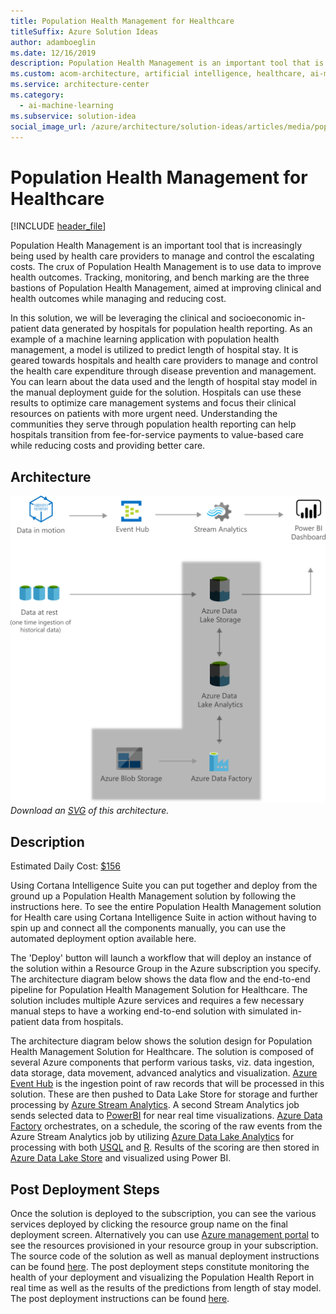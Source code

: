 ```yaml
---
title: Population Health Management for Healthcare
titleSuffix: Azure Solution Ideas
author: adamboeglin
ms.date: 12/16/2019
description: Population Health Management is an important tool that is increasingly being used by health care providers to manage and control the escalating costs. The crux of Population Health Management is to use data to improve health outcomes. Tracking, monitoring, and bench marking are the three bastions of Population Health Management, aimed at improving clinical and health outcomes while managing and reducing cost.
ms.custom: acom-architecture, artificial intelligence, healthcare, ai-ml, solution architectures, Azure, ai gallery, 'https://azure.microsoft.com/solutions/architecture/population-health-management-for-healthcare/'
ms.service: architecture-center
ms.category:
  - ai-machine-learning
ms.subservice: solution-idea
social_image_url: /azure/architecture/solution-ideas/articles/media/population-health-management-for-healthcare.png
---
```


# Population Health Management for Healthcare

[!INCLUDE [header_file](../header.md)]

Population Health Management is an important tool that is increasingly being used by health care providers to manage and control the escalating costs. The crux of Population Health Management is to use data to improve health outcomes. Tracking, monitoring, and bench marking are the three bastions of Population Health Management, aimed at improving clinical and health outcomes while managing and reducing cost.

In this solution, we will be leveraging the clinical and socioeconomic in-patient data generated by hospitals for population health reporting. As an example of a machine learning application with population health management, a model is utilized to predict length of hospital stay. It is geared towards hospitals and health care providers to manage and control the health care expenditure through disease prevention and management. You can learn about the data used and the length of hospital stay model in the manual deployment guide for the solution. Hospitals can use these results to optimize care management systems and focus their clinical resources on patients with more urgent need. Understanding the communities they serve through population health reporting can help hospitals transition from fee-for-service payments to value-based care while reducing costs and providing better care.

## Architecture

![Architecture diagram](../media/population-health-management-for-healthcare.png)
*Download an [SVG](../media/population-health-management-for-healthcare.svg) of this architecture.*

## Description

Estimated Daily Cost: [$156](https://azure.github.io/Azure-CloudIntelligence-SolutionAuthoringWorkspace/solution-prices)

Using Cortana Intelligence Suite you can put together and deploy from the ground up a Population Health Management solution by following the instructions here. To see the entire Population Health Management solution for Health care using Cortana Intelligence Suite in action without having to spin up and connect all the components manually, you can use the automated deployment option available here.

The 'Deploy' button will launch a workflow that will deploy an instance of the solution within a Resource Group in the Azure subscription you specify. The architecture diagram below shows the data flow and the end-to-end pipeline for Population Health Management Solution for Healthcare. The solution includes multiple Azure services and requires a few necessary manual steps to have a working end-to-end solution with simulated in-patient data from hospitals.

The architecture diagram below shows the solution design for Population Health Management Solution for Healthcare. The solution is composed of several Azure components that perform various tasks, viz. data ingestion, data storage, data movement, advanced analytics and visualization. [Azure Event Hub](https://azure.microsoft.com/services/event-hubs) is the ingestion point of raw records that will be processed in this solution. These are then pushed to Data Lake Store for storage and further processing by [Azure Stream Analytics](https://azure.microsoft.com/services/stream-analytics). A second Stream Analytics job sends selected data to [PowerBI](https://powerbi.microsoft.com) for near real time visualizations. [Azure Data Factory](https://azure.microsoft.com/services/data-factory) orchestrates, on a schedule, the scoring of the raw events from the Azure Stream Analytics job by utilizing [Azure Data Lake Analytics](https://azure.microsoft.com/services/data-lake-analytics) for processing with both [USQL](https://msdn.microsoft.com/library/azure/mt591959.aspx) and [R](https://www.r-project.org/about.html). Results of the scoring are then stored in [Azure Data Lake Store](https://azure.microsoft.com/services/data-lake-store) and visualized using Power BI.

## Post Deployment Steps

Once the solution is deployed to the subscription, you can see the various services deployed by clicking the resource group name on the final deployment screen. Alternatively you can use [Azure management portal](https://portal.azure.com) to see the resources provisioned in your resource group in your subscription. The source code of the solution as well as manual deployment instructions can be found [here](https://github.com/Azure/cortana-intelligence-population-health-management/tree/master/Azure%20Data%20Lake/ManualDeploymentGuide). The post deployment steps constitute monitoring the health of your deployment and visualizing the Population Health Report in real time as well as the results of the predictions from length of stay model. The post deployment instructions can be found [here](https://github.com/Azure/cortana-intelligence-population-health-management/tree/master/Azure%20Data%20Lake/ManualDeploymentGuide/Visualization).
